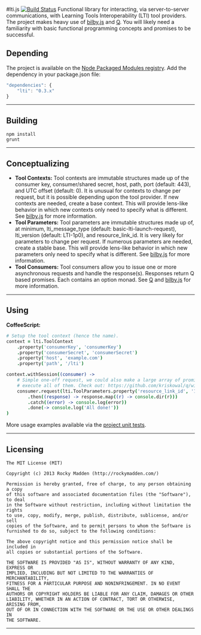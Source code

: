 #lti.js [![Build Status](https://travis-ci.org/rockymadden/lti.js.png?branch=master)](http://travis-ci.org/rockymadden/lti.js)
Functional library for interacting, via server-to-server communications, with Learning Tools Interoperability (LTI) tool providers. The project makes heavy use of [bilby.js](https://github.com/puffnfresh/bilby.js) and [Q](https://github.com/kriskowal/q). You will likely need a familiarity with basic functional programming concepts and promises to be successful.

## Depending
The project is available on the [Node Packaged Modules registry](https://npmjs.org/package/lti). Add the dependency in your package.json file:

```javascript
"dependencies": {
	"lti": "0.3.x"
}
```

---

## Building
```shell
npm install
grunt
```

---

## Conceptualizing
* __Tool Contexts:__ Tool contexts are immutable structures made up of the consumer key, consumer/shared secret, host, path, port (default: 443), and UTC offset (default: 0). It is unusual for contexts to change per request, but it is possible depending upon the tool provider. If new contexts are needed, create a base context. This will provide lens-like behavior in which new contexts only need to specify what is different. See [bilby.js](http://bilby.brianmckenna.org/#environment) for more information.
* __Tool Parameters:__ Tool parameters are immutable structures made up of, at minimum, lti\_message\_type (default: basic-lti-launch-request), lti\_version (default: LTI-1p0), and resource\_link\_id. It is very likely for parameters to change per request. If numerous parameters are needed, create a stable base. This will provide lens-like behavior in which new parameters only need to specify what is different. See [bilby.js](http://bilby.brianmckenna.org/#environment) for more information.
* __Tool Consumers:__ Tool consumers allow you to issue one or more asynchronous requests and handle the response(s). Responses return Q based promises. Each contains an option monad. See [Q](https://github.com/kriskowal/q) and [bilby.js](http://bilby.brianmckenna.org/#option) for more information.

---

## Using
__CoffeeScript:__
```coffeescript
# Setup the tool context (hence the name).
context = lti.ToolContext
	.property('consumerKey', 'consumerKey')
	.property('consumerSecret', 'consumerSecret')
	.property('host', 'example.com')
	.property('path', '/lti')

context.withSession((consumer) ->
	# Simple one-off request, we could also make a large array of promises and asynchronously
	# execute all of them. Check out: https://github.com/kriskowal/q/wiki/API-Reference#promiseall
	consumer.request(lti.ToolParameters.property('resource_link_id', '1234567890'))
		.then((response) -> response.map((r) -> console.dir(r)))
		.catch((error) -> console.log(error))
		.done(-> console.log('All done!'))
)
```
More usage examples available via the [project unit tests](https://github.com/rockymadden/lti.js/tree/master/source/test/coffeescript).

---

## Licensing
```
The MIT License (MIT)

Copyright (c) 2013 Rocky Madden (http://rockymadden.com/)

Permission is hereby granted, free of charge, to any person obtaining a copy
of this software and associated documentation files (the "Software"), to deal
in the Software without restriction, including without limitation the rights
to use, copy, modify, merge, publish, distribute, sublicense, and/or sell
copies of the Software, and to permit persons to whom the Software is
furnished to do so, subject to the following conditions:

The above copyright notice and this permission notice shall be included in
all copies or substantial portions of the Software.

THE SOFTWARE IS PROVIDED "AS IS", WITHOUT WARRANTY OF ANY KIND, EXPRESS OR
IMPLIED, INCLUDING BUT NOT LIMITED TO THE WARRANTIES OF MERCHANTABILITY,
FITNESS FOR A PARTICULAR PURPOSE AND NONINFRINGEMENT. IN NO EVENT SHALL THE
AUTHORS OR COPYRIGHT HOLDERS BE LIABLE FOR ANY CLAIM, DAMAGES OR OTHER
LIABILITY, WHETHER IN AN ACTION OF CONTRACT, TORT OR OTHERWISE, ARISING FROM,
OUT OF OR IN CONNECTION WITH THE SOFTWARE OR THE USE OR OTHER DEALINGS IN
THE SOFTWARE.
```

---